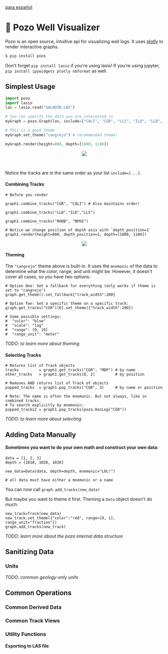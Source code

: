 [para español](https://github.com/geopozo/pozo-py/blob/main/docs/es/L%C3%89ANME.md)

# 🐰 Pozo Well Visualizer

Pozo is an open source, intuitive api for visualizing well logs. It uses [plotly](https://github.com/plotly/plotly.py) to render interactive graphs.

```bash
$ pip install pozo
```

Don't forget `pip install lasio` if you're using lasio! If you're using jupyter, `pip install ipywidgets plotly nbformat` as well.

## Simplest Usage

```python
import pozo
import lasio
las = lasio.read("SALADIN.LAS")

# You can specify the data you are interested in
myGraph = pozo.Graph(las, include=["CALI", "CGR", "LLS", "ILD", "LLD", "NPH", "RHOB"])

# This is a good theme
myGraph.set_theme("cangrejo") # recommended theme!

myGraph.render(height=800, depth=[1080, 1180])

```
<p align="center"><img src="docs/images/log_example2.png" /> </p>

<br />

Notice the tracks are in the same order as your list `include=[...]`.


#### Combining Tracks
```
# Before you render

graph1.combine_tracks("CGR", "CALI") # Also maintains order!

graph1.combine_tracks("LLD","ILD","LLS") 

graph1.combine_tracks("RHOB", "NPHI")

# Notice we change position of depth axis with `depth_position=1`
graph1.render(height=800, depth_position=1, depth=[1080, 1180])
```
<p align="center"><img src="docs/images/log_example.png" /> </p>

#### Theming
The `"cangrejo"` theme above is built-in. It uses the `mnemonic` of the data to determine what the color, range, and unit might be. However, it doesn't cover all cases, so you have two options:
```
# Option One: Set a fallback for everything (only works if theme is set to "cangrejo")
graph.get_theme().set_fallback{"track_width":200}

# Option Two: Set a specific theme on a specific track:
graph.get_tracks("CGR")[0].set_theme({"track_width":200})

# Some possible settings:
#  "color": "blue"
#  "scale": "log"
#  "range": [0, 10]
#  "range_unit": "meter"
```

*TODO: to learn more about theming*

#### Selecting Tracks

```
# Returns list of Track objects
tracks         = graph1.get_tracks("CGR", "MDP") # by name
other_tracks   = graph1.get_tracks(0, 2)         # by position

# Removes AND returns list of Track of objects
popped_tracks  = graph1.pop_tracks("CGR", 3)     # by name or position

# Note: The name is often the mnemonic. But not always, like in combined tracks.
# To search explicitly by mnemonic:
popped_tracks2 = graph1.pop_tracks(pozo.HasLog("CGR"))
```

*TODO: to learn more about selecting*

## Adding Data Manually

#### Sometimes you want to do your own math and construct your own data:

```
data = [1, 2, 3]
depth = [1010, 1020, 1030]

new_data=Data(data, depth=depth, mnemonic="LOL!")

# all data must have either a mnemonic or a name

```
You can now call `graph.add_tracks(new_data)`

But maybe you want to theme it first. Theming a `Data` object doesn't do much:

```
new_track=Track(new_data)
new_track.set_theme({"color":"red", range=[0, 1], range_unit="fraction"})
graph.add_tracks(new_track)
```

*TODO: learn more about the pozo internal data structure*

## Sanitizing Data

### Units

*TODO: common geology-only units*

## Common Operations

### Common Derived Data

### Common Track Views

### Utility Functions

#### Exporting to LAS file
